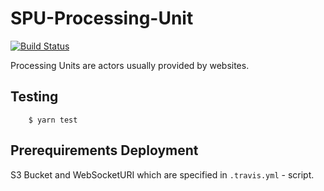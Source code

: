 # SPU-Processing-Unit

[![Build Status](https://travis-ci.com/rkram3r/spu.processing-unit.svg?token=SeYH39q643bu3sRAgn3K&branch=master)](https://travis-ci.com/rkram3r/spu.processing-unit)

Processing Units are actors usually provided by websites.

## Testing

        $ yarn test

## Prerequirements Deployment

S3 Bucket and WebSocketURI which are specified in `.travis.yml` - script.
